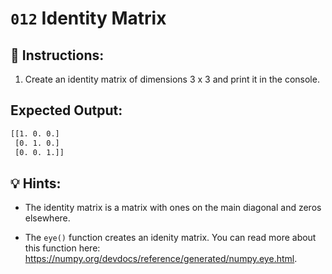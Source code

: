 # `012` Identity Matrix

## 📝 Instructions:

1. Create an identity matrix of dimensions 3 x 3 and print it in the console.

## Expected Output:

```bash
[[1. 0. 0.]
 [0. 1. 0.]
 [0. 0. 1.]]
```

## 💡 Hints:

+ The identity matrix is a matrix with ones on the main diagonal and zeros elsewhere.

+ The `eye()` function creates an idenity matrix. You can read more about this function here: https://numpy.org/devdocs/reference/generated/numpy.eye.html.